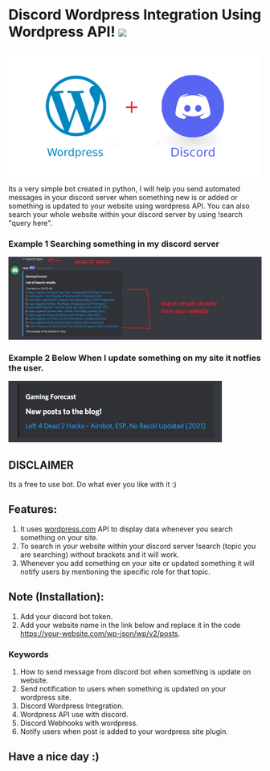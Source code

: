 # Discord Wordpress Integration Using Wordpress API! <img src="https://raw.githubusercontent.com/MartinHeinz/MartinHeinz/master/wave.gif" width="30px">

<img src="https://github.com/itsOwen/discord-wordpress-integration/blob/master/intro_logo.png">

Its a very simple bot created in python, I will help you send automated messages in your discord server when something new is or added or something is updated to your website using wordpress API. You can also search your whole website within your discord server by using !search "query here".

### Example 1 Searching something in my discord server
<img src="https://github.com/itsOwen/discord-wordpress-integration/blob/master/demo1.jpg">

### Example 2 Below When I update something on my site it notfies the user.
<img src="https://github.com/itsOwen/discord-wordpress-integration/blob/master/demo2.jpg">

## DISCLAIMER
Its a free to use bot. Do what ever you like with it :)

## Features:
1. It uses [wordpress.com](https://wordpress.com) API to display data whenever you search something on your site.
2. To search in your website within your discord server !search (topic you are searching) without brackets and it will work.
3. Whenever you add something on your site or updated something it will notify users by mentioning the specific role for that topic.

## Note (Installation):
1. Add your discord bot token.
2. Add your website name in the link below and replace it in the code https://your-website.com/wp-json/wp/v2/posts.

### Keywords
1. How to send message from discord bot when something is update on website.
2. Send notification to users when something is updated on your wordpress site.
3. Discord Wordpress Integration.
4. Wordpress API use with discord.
5. Discord Webhooks with wordpress.
6. Notify users when post is added to your wordpress site plugin.

## Have a nice day :)
